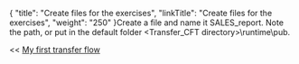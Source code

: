 {
    "title": "Create files for the exercises",
    "linkTitle": "Create files for the exercises",
    "weight": "250"
}Create a file and name it SALES\_report. Note the path, or put in the default folder &lt;Transfer\_CFT directory>\\runtime\\pub.

&lt;&lt; [My first transfer flow](../)

